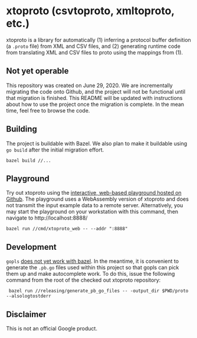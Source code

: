 # xtoproto (csvtoproto, xmltoproto, etc.)

xtoproto is a library for automatically (1) inferring a protocol buffer
definition (a `.proto` file) from XML and CSV files, and (2) generating
runtime code from translating XML and CSV files to proto using the mappings
from (1).

## Not yet operable

This repository was created on June 29, 2020. We are incrementally migrating the
code onto Github, and the project will not be functional until that migration is
finished. This README will be updated with instructions about how to use the
project once the migration is complete. In the mean time, feel free to browse
the code.

## Building

The project is buildable with Bazel. We also plan to make it buildable using `go
build` after the initial migration effort.

```
bazel build //...
```

## Playground

Try out xtoproto using the [interactive, web-based playground hosted on
Github](https://google.github.io/xtoproto/playground/). The playground uses a
WebAssembly version of xtoproto and does not transmit the input example data to
a remote server. Alternatively, you may start the playground on your workstation
with this command, then navigate to http://localhost:8888/

```shell
bazel run //cmd/xtoproto_web -- --addr ":8888"
```




## Development

`gopls` [does not yet work with
bazel](https://github.com/golang/go/issues/37205). In the meantime, it is
convenient to generate the `.pb.go` files used within this project so that gopls
can pick them up and make autocomplete work. To do this, issue the following
command from the root of the checked out xtoproto repository:


```shell
 bazel run //releasing/generate_pb_go_files -- -output_dir $PWD/proto --alsologtostderr
```

## Disclaimer

This is not an official Google product.
